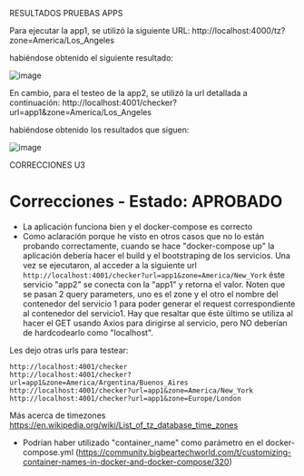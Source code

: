 RESULTADOS PRUEBAS APPS

Para ejecutar la app1, se utilizó la siguiente URL:
http://localhost:4000/tz?zone=America/Los_Angeles

habiéndose obtenido el siguiente resultado:

![image](https://github.com/user-attachments/assets/b46ef539-d9bc-421c-a912-7278ed5e8809)

En cambio, para el testeo de la app2, se utilizó la url detallada a continuación:
http://localhost:4001/checker?url=app1&zone=America/Los_Angeles

habiéndose obtenido los resultados que siguen:

![image](https://github.com/user-attachments/assets/65b07ff9-6025-4cee-a928-7ee4d4528807)

CORRECCIONES U3

# Correcciones - Estado: APROBADO
- La aplicación funciona bien y el docker-compose es correcto
- Como aclaración porque he visto en otros casos que no lo están probando correctamente, cuando se hace "docker-compose up" la aplicación debería hacer el build y el bootstraping de los servicios. 
Una vez se ejecutaron, al acceder a la siguiente url `http://localhost:4001/checker?url=app1&zone=America/New_York` éste servicio "app2" se conecta con la "app1" y retorna el valor. 
Noten que se pasan 2 query parameters, uno es el zone y el otro el nombre del contenedor del servicio 1 para poder generar el request correspondiente al contenedor del servicio1. Hay que resaltar que éste último se utiliza al hacer el GET usando Axios para dirigirse al servicio, pero NO deberían de hardcodearlo como "localhost".

Les dejo otras urls para testear:

	http://localhost:4001/checker
	http://localhost:4001/checker?url=app1&zone=America/Argentina/Buenos_Aires
	http://localhost:4001/checker?url=app1&zone=America/New_York
	http://localhost:4001/checker?url=app1&zone=Europe/London
Más acerca de timezones https://en.wikipedia.org/wiki/List_of_tz_database_time_zones

- Podrían haber utilizado "container_name" como parámetro en el docker-compose.yml (https://community.bigbeartechworld.com/t/customizing-container-names-in-docker-and-docker-compose/320)

